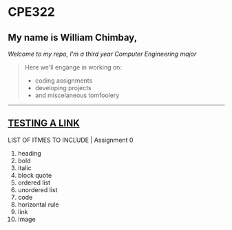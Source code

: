 # CPE322
## My name is **William Chimbay**, 

*Welcome to my repo, I'm a third year Computer Engineering major*

> Here we'll engange in working on:
> - coding assignments
> - developing projects
> - and miscelaneous tomfoolery
---
[TESTING A LINK](https://github.com/will-chimbay/CPE322/tree/main)
---
LIST OF ITMES TO INCLUDE | Assignment 0
1. heading
2. bold
3. italic
4. block quote
5. ordered list
6. unordered list
7. code
8. horizontal rule
9. link
10. image

